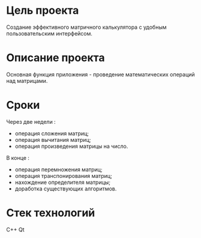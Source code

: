 # Цель проекта 
Создание эффективного матричного калькулятора с удобным пользовательским интерфейсом.

# Описание проекта
Основная функция приложения - проведение математических операций над матрицами.

# Сроки
Через две недели : 
  - операция сложения матриц;
  - операция вычитания матриц;
  - операция произведения матрицы на число.

В конце : 
  - операция перемножения матриц;
  - операция транспонирования матриц;
  - нахождение определителя матрицы;
  - доработка существующих алгоритмов.
# Стек технологий
C++
Qt
